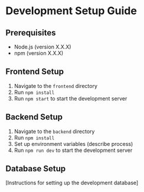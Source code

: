 # Development Setup Guide

## Prerequisites
- Node.js (version X.X.X)
- npm (version X.X.X)

## Frontend Setup
1. Navigate to the `frontend` directory
2. Run `npm install`
3. Run `npm start` to start the development server

## Backend Setup
1. Navigate to the `backend` directory
2. Run `npm install`
3. Set up environment variables (describe process)
4. Run `npm run dev` to start the development server

## Database Setup
[Instructions for setting up the development database]